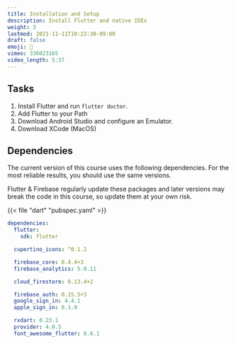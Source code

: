 ```yaml
---
title: Installation and Setup
description: Install Flutter and native IDEs
weight: 3
lastmod: 2021-11-11T10:23:30-09:00
draft: false
emoji: 👶
vimeo: 336023165
video_length: 5:37
---
```


## Tasks

1. Install Flutter and run `flutter doctor`.
1. Add Flutter to your Path
1. Download Android Studio and configure an Emulator.
1. Download XCode (MacOS)

## Dependencies

The current version of this course uses the following dependencies. For the most reliable results, you should use the same versions.

Flutter & Firebase regularly update these packages and later versions may break the code in this course, so update them at your own risk.

{{< file "dart" "pubspec.yaml" >}}

```yaml
dependencies:
  flutter:
    sdk: flutter

  cupertino_icons: ^0.1.2

  firebase_core: 0.4.4+3
  firebase_analytics: 5.0.11

  cloud_firestore: 0.13.4+2

  firebase_auth: 0.15.5+3
  google_sign_in: 4.4.1
  apple_sign_in: 0.1.0

  rxdart: 0.23.1
  provider: 4.0.5
  font_awesome_flutter: 8.8.1
```
